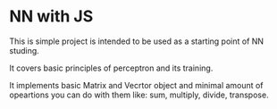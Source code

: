 # NN with JS

This is simple project is intended to be used as a starting point of NN studing.

It covers basic principles of perceptron and its training.

It implements basic Matrix and Vecrtor object and minimal amount of opeartions you can do with them like:
sum, multiply, divide, transpose.
